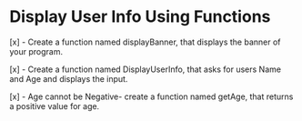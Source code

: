 # Display User Info Using Functions

[x] - Create a function named displayBanner, that displays the banner of your program.

[x] - Create a function named DisplayUserInfo, that asks for users Name and Age and displays the input.

[x] - Age cannot be Negative- create a function named getAge, that returns a positive value for age.
